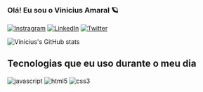 # 
### Olá! Eu sou o Vinicius Amaral 🪐

[![Instragram](https://img.shields.io/badge/Instagram-E4405F?style=for-the-badge&logo=instagram&logoColor=white)](https://www.instagram.com/vini_amaralx/)
[![LinkedIn](https://img.shields.io/badge/LinkedIn-0077B5?style=for-the-badge&logo=linkedin&logoColor=white)](https://www.linkedin.com/in/vinicius-amaral-91b708231/)
[![Twitter](https://img.shields.io/badge/Twitter-1DA1F2?style=for-the-badge&logo=twitter&logoColor=white)](https://twitter.com/Vinicius_Amarl?t=mFTViXIZZ2dVZ4WdgHAgGw&s=08)

![Vinicius's GitHub stats](https://github-readme-stats.vercel.app/api?username=vin3z&show_icons=true&theme=synthwave)

## Tecnologias que eu uso durante o meu dia

<div style="display: inline_block><br/>               
<img align="center" alt="css" src="https://img.shields.io/badge/CSS-239120?&style=for-the-badge&logo=css3&logoColor=white" />
<img align="center" alt="javascript" src="https://img.shields.io/badge/JavaScript-323330?style=for-the-badge&logo=javascript&logoColor=F7DF1E" />
<img align="center" alt="html5" src="https://img.shields.io/badge/HTML5-E34F26?style=for-the-badge&logo=html5&logoColor=white" />
<img align="center" alt="css3" src="https://img.shields.io/badge/CSS3-1572B6?style=for-the-badge&logo=css3&logoColor=white" />                                                                                                                              
                                                                                                                              

</div>



